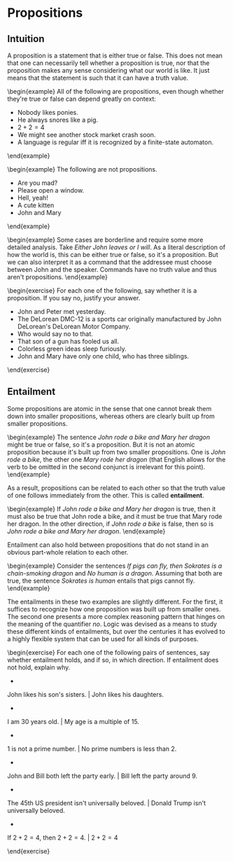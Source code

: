 # Propositions 

## Intuition

A proposition is a statement that is either true or false.
This does not mean that one can necessarily tell whether a proposition is true, nor that the proposition makes any sense considering what our world is like.
It just means that the statement is such that it can have a truth value.

\begin{example}
All of the following are propositions, even though whether they're true or false can depend greatly on context:


- Nobody likes ponies.
- He always snores like a pig.
- $2 + 2 = 4$
- We might see another stock market crash soon.
- A language is regular iff it is recognized by a finite-state automaton.

\end{example}

\begin{example}
The following are not propositions.


- Are you mad?
- Please open a window.
- Hell, yeah!
- A cute kitten
- John and Mary

\end{example}

\begin{example}
Some cases are borderline and require some more detailed analysis.
Take *Either John leaves or I will*.
As a literal description of how the world is, this can be either true or false, so it's a proposition.
But we can also interpret it as a command that the addressee must choose between John and the speaker.
Commands have no truth value and thus aren't propositions.
\end{example}

\begin{exercise}
For each one of the following, say whether it is a proposition.
If you say no, justify your answer.


- John and Peter met yesterday.
- The DeLorean DMC-12 is a sports car originally manufactured by John DeLorean's DeLorean Motor Company.
- Who would say no to that.
- That son of a gun has fooled us all.
- Colorless green ideas sleep furiously.
- John and Mary have only one child, who has three siblings.

\end{exercise}

## Entailment

Some propositions are atomic in the sense that one cannot break them down into smaller propositions, whereas others are clearly built up from smaller propositions.

\begin{example}
The sentence *John rode a bike and Mary her dragon* might be true or false, so it's a proposition.
But it is not an atomic proposition because it's built up from two smaller propositions.
One is *John rode a bike*, the other one *Mary rode her dragon* (that English allows for the verb to be omitted in the second conjunct is irrelevant for this point).
\end{example}

As a result, propositions can be related to each other so that the truth value of one follows immediately from the other.
This is called **entailment**.

\begin{example}
If *John rode a bike and Mary her dragon* is true, then it must also be true that John rode a bike, and it must be true that Mary rode her dragon.
In the other direction, if *John rode a bike* is false, then so is *John rode a bike and Mary her dragon*.
\end{example}

Entailment can also hold between propositions that do not stand in an obvious part-whole relation to each other.

\begin{example}
Consider the sentences *If pigs can fly, then Sokrates is a chain-smoking dragon* and *No human is a dragon*.
Assuming that both are true, the sentence *Sokrates is human* entails that pigs cannot fly.
\end{example}

The entailments in these two examples are slightly different.
For the first, it suffices to recognize how one proposition was built up from smaller ones.
The second one presents a more complex reasoning pattern that hinges on the meaning of the quantifier *no*.
Logic was devised as a means to study these different kinds of entailments, but over the centuries it has evolved to a highly flexible system that can be used for all kinds of purposes.

\begin{exercise}
For each one of the following pairs of sentences, say whether entailment holds, and if so, in which direction.
If entailment does not hold, explain why.


- 
John likes his son's sisters. |
John likes his daughters.

- 
I am 30 years old. |
My age is a multiple of 15.

- 
1 is not a prime number. |
No prime numbers is less than 2.

- 
John and Bill both left the party early. |
Bill left the party around 9.

- 
The 45th US president isn't universally beloved. |
Donald Trump isn't universally beloved.

- 
If $2 + 2 = 4$, then $2 + 2 = 4$. |
$2 + 2 = 4$


\end{exercise}
